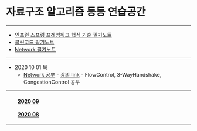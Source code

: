 # 자료구조 알고리즘 등등 연습공간

___

- [인프런 스프링 프레임워크 핵심 기술 필기노트](https://github.com/LeeGiCheol/Practice/tree/master/README/BookREADME/SpringFramework-core.md)
- [클린코드 필기노트](https://github.com/LeeGiCheol/Practice/tree/master/README/BookREADME/CleanCode.md)
- [Network 필기노트](https://github.com/LeeGiCheol/Practice/tree/master/src/network)
___

- 2020 10 01 목
  - [Network 공부](https://github.com/LeeGiCheol/Practice/blob/master/src/network/_2020_10_01_FlowControl_3WayHandshake_CongestionControl.md) - [강의 link](http://www.kocw.net/home/search/kemView.do?kemId=1169634) - FlowControl, 3-WayHandshake, CongestionControl 공부  
  
___

#### &emsp;&emsp; [2020 09](https://github.com/LeeGiCheol/Practice/tree/master/README/README/2020/202009.md)
#### &emsp;&emsp; [2020 08](https://github.com/LeeGiCheol/Practice/tree/master/README/README/2020/202008.md)

___